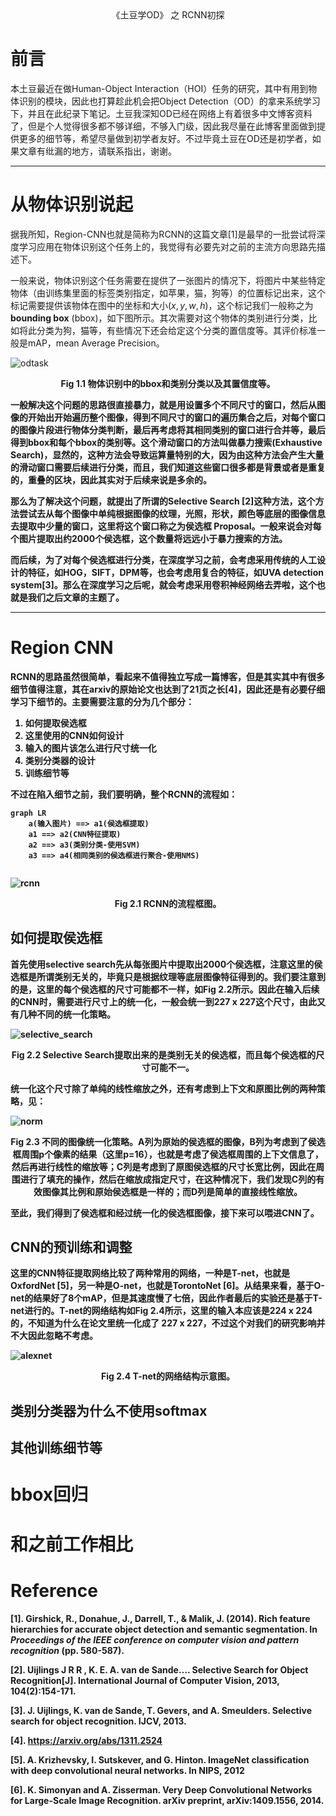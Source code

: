 <div align='center'>
    《土豆学OD》 之 RCNN初探
</div>



# 前言

本土豆最近在做Human-Object Interaction（HOI）任务的研究，其中有用到物体识别的模块，因此也打算趁此机会把Object Detection（OD）的拿来系统学习下，并且在此纪录下笔记。土豆我深知OD已经在网络上有着很多中文博客资料了，但是个人觉得很多都不够详细，不够入门级，因此我尽量在此博客里面做到提供更多的细节等，希望尽量做到初学者友好。不过毕竟土豆在OD还是初学者，如果文章有纰漏的地方，请联系指出，谢谢。



----

# 从物体识别说起

据我所知，Region-CNN也就是简称为RCNN的这篇文章[1]是最早的一批尝试将深度学习应用在物体识别这个任务上的，我觉得有必要先对之前的主流方向思路先描述下。

一般来说，物体识别这个任务需要在提供了一张图片的情况下，将图片中某些特定物体（由训练集里面的标签类别指定，如苹果，猫，狗等）的位置标记出来，这个标记需要提供该物体在图中的坐标和大小$(x,y,w,h)$，这个标记我们一般称之为**bounding box** (bbox)，如下图所示。其次需要对这个物体的类别进行分类，比如将此分类为狗，猫等，有些情况下还会给定这个分类的置信度等。其评价标准一般是mAP，mean Average Precision。

![odtask][odtask]

<div align='center'>
    <b>
        Fig 1.1 物体识别中的bbox和类别分类以及其置信度等。
</div>

一般解决这个问题的思路很直接暴力，就是用设置多个不同尺寸的窗口，然后从图像的开始出开始遍历整个图像，得到不同尺寸的窗口的遍历集合之后，对每个窗口的图像片段进行物体分类判断，最后再考虑将其相同类别的窗口进行合并等，最后得到bbox和每个bbox的类别等。这个滑动窗口的方法叫做暴力搜索(Exhaustive Search)，显然的，这种方法会导致运算量特别的大，因为由这种方法会产生大量的滑动窗口需要后续进行分类，而且，我们知道这些窗口很多都是背景或者是重复的，重叠的区块，因此其实对于后续来说是多余的。

那么为了解决这个问题，就提出了所谓的**Selective Search** [2]这种方法，这个方法尝试去从每个图像中单纯根据图像的纹理，光照，形状，颜色等底层的图像信息去提取中少量的窗口，这里将这个窗口称之为侯选框 **Proposal**。一般来说会对每个图片提取出约2000个侯选框，这个数量将远远小于暴力搜索的方法。

而后续，为了对每个侯选框进行分类，在深度学习之前，会考虑采用传统的人工设计的特征，如HOG，SIFT，DPM等，也会考虑用复合的特征，如UVA detection system[3]。那么在深度学习之后呢，就会考虑采用卷积神经网络去弄啦，这个也就是我们之后文章的主题了。

----

# Region CNN

RCNN的思路虽然很简单，看起来不值得独立写成一篇博客，但是其实其中有很多细节值得注意，其在arxiv的原始论文也达到了21页之长[4]，因此还是有必要仔细学习下细节的。主要需要注意的分为几个部分：

1. 如何提取侯选框
2. 这里使用的CNN如何设计
3. 输入的图片该怎么进行尺寸统一化
4. 类别分类器的设计
5. 训练细节等

不过在陷入细节之前，我们要明确，整个RCNN的流程如：

```mermaid
graph LR
	a(输入图片) ==> a1(侯选框提取)
	a1 ==> a2(CNN特征提取)
	a2 ==> a3(类别分类-使用SVM)
	a3 ==> a4(相同类别的侯选框进行聚合-使用NMS)
	
```

![rcnn][rcnn]

<div align='center'>
    <b>
        Fig 2.1 RCNN的流程框图。
</div>



## 如何提取侯选框

首先使用selective search先从每张图片中提取出2000个侯选框，注意这里的侯选框是所谓类别无关的，毕竟只是根据纹理等底层图像特征得到的。我们要注意到的是，这里的每个侯选框的尺寸可能都不一样，如Fig 2.2所示。因此在输入后续的CNN时，需要进行尺寸上的统一化，一般会统一到227 x 227这个尺寸，由此又有几种不同的统一化策略。

![selective_search][selective_search]

<div align='center'>
    <b>
        Fig 2.2 Selective Search提取出来的是类别无关的侯选框，而且每个侯选框的尺寸可能不一。
</div>

统一化这个尺寸除了单纯的线性缩放之外，还有考虑到上下文和原图比例的两种策略，见：

![norm][norm]

<div align='center'>
    <b>
        Fig 2.3 不同的图像统一化策略。A列为原始的侯选框的图像，B列为考虑到了侯选框周围p个像素的结果（这里p=16），也就是考虑了侯选框周围的上下文信息了，然后再进行线性的缩放等；C列是考虑到了原图侯选框的尺寸长宽比例，因此在周围进行了填充的操作，然后在缩放成指定尺寸，在这种情况下，我们发现C列的有效图像其比例和原始侯选框是一样的；而D列是简单的直接线性缩放。
</div>



至此，我们得到了侯选框和经过统一化的侯选框图像，接下来可以喂进CNN了。



## CNN的预训练和调整

这里的CNN特征提取网络比较了两种常用的网络，一种是T-net，也就是OxfordNet  [5]，另一种是O-net，也就是TorontoNet  [6]。从结果来看，基于O-net的结果好了8个mAP，但是其速度慢了七倍，因此作者最后的实验还是基于T-net进行的。T-net的网络结构如Fig 2.4所示，这里的输入本应该是224 x 224的，不知道为什么在论文里统一化成了 227 x 227，不过这个对我们的研究影响并不大因此忽略不考虑。

![alexnet][alexnet]

<div align='center'>
    <b>
        Fig 2.4 T-net的网络结构示意图。
</div>







## 类别分类器为什么不使用softmax



## 其他训练细节等





# bbox回归





# 和之前工作相比

# Reference

[1]. Girshick, R., Donahue, J., Darrell, T., & Malik, J. (2014). Rich feature hierarchies for accurate object detection and semantic segmentation. In *Proceedings of the IEEE conference on computer vision and pattern recognition* (pp. 580-587).

[2]. Uijlings J R R , K. E. A. van de Sande…. Selective Search for Object Recognition[J]. International Journal of Computer Vision, 2013, 104(2):154-171.

[3]. J. Uijlings, K. van de Sande, T. Gevers, and A. Smeulders. Selective search for object recognition. IJCV, 2013.  

[4]. https://arxiv.org/abs/1311.2524

[5]. A. Krizhevsky, I. Sutskever, and G. Hinton. ImageNet classification with deep convolutional neural networks. In NIPS, 2012 

[6]. K. Simonyan and A. Zisserman. Very Deep Convolutional Networks for Large-Scale Image Recognition. arXiv preprint, arXiv:1409.1556, 2014. 





[odtask]: ./imgs/odtask.jpg

[rcnn]: ./imgs/rcnn.jpg
[selective_search]: ./imgs/selective_search.jpg
[norm]: ./imgs/norm.jpg
[alexnet]: ./imgs/alexnet.jpg







